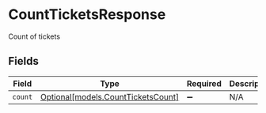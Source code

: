 # CountTicketsResponse

Count of tickets


## Fields

| Field                                                                | Type                                                                 | Required                                                             | Description                                                          |
| -------------------------------------------------------------------- | -------------------------------------------------------------------- | -------------------------------------------------------------------- | -------------------------------------------------------------------- |
| `count`                                                              | [Optional[models.CountTicketsCount]](../models/countticketscount.md) | :heavy_minus_sign:                                                   | N/A                                                                  |